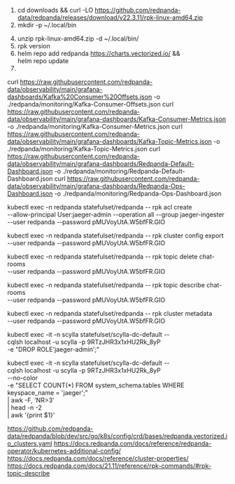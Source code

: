 1. cd downloads && curl -LO https://github.com/redpanda-data/redpanda/releases/download/v22.3.11/rpk-linux-amd64.zip
2. mkdir -p ~/.local/bin
<!-- 3. this should already exist in most cases
export PATH="~/.local/bin:$PATH" -->
4. unzip rpk-linux-amd64.zip -d ~/.local/bin/
5. rpk version
6. helm repo add redpanda https://charts.vectorized.io/ && \
helm repo update
7. 

curl https://raw.githubusercontent.com/redpanda-data/observability/main/grafana-dashboards/Kafka%20Consumer%20Offsets.json -o ./redpanda/monitoring/Kafka-Consumer-Offsets.json
curl https://raw.githubusercontent.com/redpanda-data/observability/main/grafana-dashboards/Kafka-Consumer-Metrics.json -o ./redpanda/monitoring/Kafka-Consumer-Metrics.json
curl https://raw.githubusercontent.com/redpanda-data/observability/main/grafana-dashboards/Kafka-Topic-Metrics.json -o ./redpanda/monitoring/Kafka-Topic-Metrics.json
curl https://raw.githubusercontent.com/redpanda-data/observability/main/grafana-dashboards/Redpanda-Default-Dashboard.json -o ./redpanda/monitoring/Redpanda-Default-Dashboard.json
curl https://raw.githubusercontent.com/redpanda-data/observability/main/grafana-dashboards/Redpanda-Ops-Dashboard.json -o ./redpanda/monitoring/Redpanda-Ops-Dashboard.json


kubectl exec -n redpanda statefulset/redpanda -- rpk acl create \
--allow-principal User:jaeger-admin --operation all --group jaeger-ingester \
--user redpanda --password pMUVoyUtA.W5bfFR.GIO

kubectl exec -n redpanda statefulset/redpanda -- rpk cluster config export \
--user redpanda --password pMUVoyUtA.W5bfFR.GIO

kubectl exec -n redpanda statefulset/redpanda -- rpk topic delete chat-rooms \
--user redpanda --password pMUVoyUtA.W5bfFR.GIO

kubectl exec -n redpanda statefulset/redpanda -- rpk topic describe chat-rooms \
--user redpanda --password pMUVoyUtA.W5bfFR.GIO

kubectl exec -n redpanda statefulset/redpanda -- rpk cluster metadata \
--user redpanda --password pMUVoyUtA.W5bfFR.GIO

kubectl exec -it -n scylla statefulset/scylla-dc-default -- \
cqlsh localhost -u scylla -p 9RTzJHR3x1xHU2Rk_8yP \
-e "DROP ROLE'jaeger-admin';"

kubectl exec -it -n scylla statefulset/scylla-dc-default -- \
cqlsh localhost -u scylla -p 9RTzJHR3x1xHU2Rk_8yP \
--no-color \
-e "SELECT COUNT(*) FROM system_schema.tables WHERE keyspace_name = 'jaeger';" \
| awk -F\, 'NR>3' \
| head -n -2 \
| awk '{print $1}'

https://github.com/redpanda-data/redpanda/blob/dev/src/go/k8s/config/crd/bases/redpanda.vectorized.io_clusters.yaml
https://docs.redpanda.com/docs/reference/redpanda-operator/kubernetes-additional-config/
https://docs.redpanda.com/docs/reference/cluster-properties/
https://docs.redpanda.com/docs/21.11/reference/rpk-commands/#rpk-topic-describe